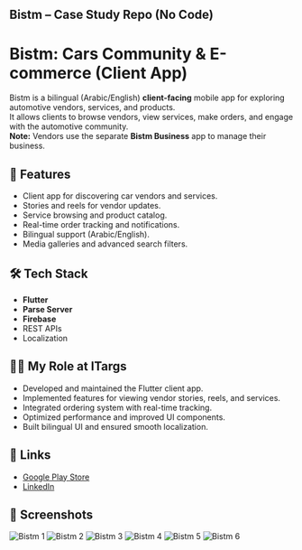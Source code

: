 ## **Bistm** – Case Study Repo (No Code)

# Bistm: Cars Community & E-commerce (Client App)

Bistm is a bilingual (Arabic/English) **client-facing** mobile app for exploring automotive vendors, services, and products.  
It allows clients to browse vendors, view services, make orders, and engage with the automotive community.  
**Note:** Vendors use the separate **Bistm Business** app to manage their business.

## 🚀 Features
- Client app for discovering car vendors and services.
- Stories and reels for vendor updates.
- Service browsing and product catalog.
- Real-time order tracking and notifications.
- Bilingual support (Arabic/English).
- Media galleries and advanced search filters.

## 🛠 Tech Stack
- **Flutter**
- **Parse Server**
- **Firebase**
- REST APIs
- Localization

## 👨‍💻 My Role at ITargs
- Developed and maintained the Flutter client app.
- Implemented features for viewing vendor stories, reels, and services.
- Integrated ordering system with real-time tracking.
- Optimized performance and improved UI components.
- Built bilingual UI and ensured smooth localization.

## 📎 Links
- [Google Play Store](https://play.google.com/store/apps/details?id=com.itargs.bistm.customer)
- [LinkedIn](https://linkedin.com/in/ahmed-elsayed-36880821a)

## 📱 Screenshots
![Bistm 1](https://github.com/user-attachments/assets/a5ea8240-2509-40c3-aa32-ebd4782db6f5)
![Bistm 2](https://github.com/user-attachments/assets/2a9dd0c0-ac9f-485c-8b8c-7968f54d828a)
![Bistm 3](https://github.com/user-attachments/assets/93555669-a6f4-4e59-a3c5-8ecf351d2568)
![Bistm 4](https://github.com/user-attachments/assets/b746dec3-f285-4741-8fab-eaaf7c4e3df9)
![Bistm 5](https://github.com/user-attachments/assets/c6b121d6-cc51-45fd-95d3-770dba177187)
![Bistm 6](https://github.com/user-attachments/assets/b3c948f2-0cd0-4baa-a0a8-33ae7cc6c8d4)
